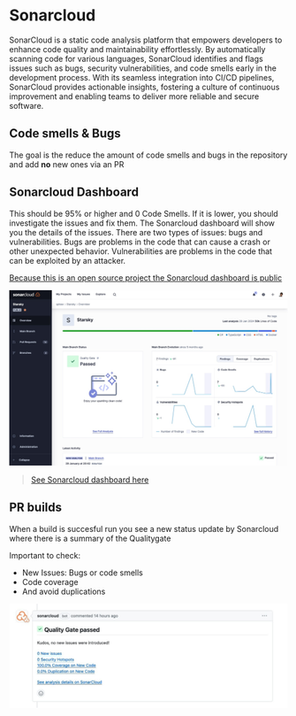 # Sonarcloud

SonarCloud is a static code analysis platform that empowers developers to enhance code quality and maintainability effortlessly. By automatically scanning code for various languages, SonarCloud identifies and flags issues such as bugs, security vulnerabilities, and code smells early in the development process. With its seamless integration into CI/CD pipelines, SonarCloud provides actionable insights, fostering a culture of continuous improvement and enabling teams to deliver more reliable and secure software.

## Code smells & Bugs
The goal is the reduce the amount of code smells and bugs in the repository and add **no** new ones via an PR


## Sonarcloud Dashboard

This should be 95% or higher and 0 Code Smells. If it is lower, you should investigate the issues and fix them.
The Sonarcloud dashboard will show you the details of the issues.
There are two types of issues: bugs and vulnerabilities.
Bugs are problems in the code that can cause a crash or other unexpected behavior.
Vulnerabilities are problems in the code that can be exploited by an attacker.

[Because this is an open source project the Sonarcloud dashboard is public](https://sonarcloud.io/project/overview?id=starsky)

![Sonarcloud Dashboard](../../../assets/developer-guide-technologies-static-application-security-testing-sonarcloud-dashboard.jpg)

> [See Sonarcloud dashboard here](https://sonarcloud.io/project/overview?id=starsky)

## PR builds

When a build is succesful run you see a new status update by Sonarcloud where there is a summary of the Qualitygate

Important to check:

- New Issues: Bugs or code smells
- Code coverage
- And avoid duplications

![Sonarcloud PR Build](../../../assets/developer-guide-technologies-static-application-security-testing-sonarcloud-pr-build.jpg)


